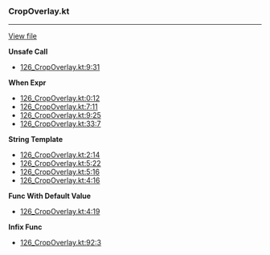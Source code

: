 ### CropOverlay.kt
---
[View file](files/126_CropOverlay.kt)

**Unsafe Call**

 - [126_CropOverlay.kt:9:31](files/126_CropOverlay.kt#L9:)

**When Expr**

 - [126_CropOverlay.kt:0:12](files/126_CropOverlay.kt#L0:)
 - [126_CropOverlay.kt:7:11](files/126_CropOverlay.kt#L7:)
 - [126_CropOverlay.kt:9:25](files/126_CropOverlay.kt#L9:)
 - [126_CropOverlay.kt:33:7](files/126_CropOverlay.kt#L33)

**String Template**

 - [126_CropOverlay.kt:2:14](files/126_CropOverlay.kt#L2:)
 - [126_CropOverlay.kt:5:22](files/126_CropOverlay.kt#L5:)
 - [126_CropOverlay.kt:5:16](files/126_CropOverlay.kt#L5:)
 - [126_CropOverlay.kt:4:16](files/126_CropOverlay.kt#L4:)

**Func With Default Value**

 - [126_CropOverlay.kt:4:19](files/126_CropOverlay.kt#L4:)

**Infix Func**

 - [126_CropOverlay.kt:92:3](files/126_CropOverlay.kt#L92)

